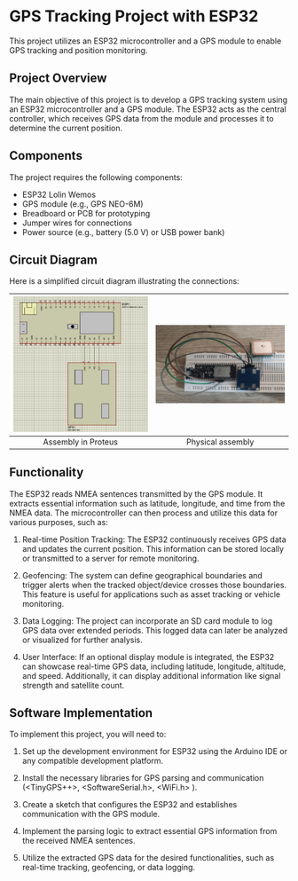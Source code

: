 
# GPS Tracking Project with ESP32

This project utilizes an ESP32 microcontroller and a GPS module to enable GPS tracking and position monitoring.

## Project Overview

The main objective of this project is to develop a GPS tracking system using an ESP32 microcontroller and a GPS module. The ESP32 acts as the central controller, which receives GPS data from the module and processes it to determine the current position.

## Components

The project requires the following components:

- ESP32 Lolin Wemos
- GPS module (e.g., GPS NEO-6M)
- Breadboard or PCB for prototyping
- Jumper wires for connections
- Power source (e.g., battery (5.0 V) or USB power bank)


## Circuit Diagram

Here is a simplified circuit diagram illustrating the connections:

| ![Montaje en digital](/Images/des.png "Montaje en digital") | ![Montaje fisico](/Images/Montaje_fisico.png "MOntaje fisico") |
|:---:|:---:|
| Assembly in Proteus | Physical assembly |



## Functionality

The ESP32 reads NMEA sentences transmitted by the GPS module. It extracts essential information such as latitude, longitude, and time from the NMEA data. The microcontroller can then process and utilize this data for various purposes, such as:

1. Real-time Position Tracking: The ESP32 continuously receives GPS data and updates the current position. This information can be stored locally or transmitted to a server for remote monitoring.

2. Geofencing: The system can define geographical boundaries and trigger alerts when the tracked object/device crosses those boundaries. This feature is useful for applications such as asset tracking or vehicle monitoring.

3. Data Logging: The project can incorporate an SD card module to log GPS data over extended periods. This logged data can later be analyzed or visualized for further analysis.

4. User Interface: If an optional display module is integrated, the ESP32 can showcase real-time GPS data, including latitude, longitude, altitude, and speed. Additionally, it can display additional information like signal strength and satellite count.

## Software Implementation

To implement this project, you will need to:

1. Set up the development environment for ESP32 using the Arduino IDE or any compatible development platform.

2. Install the necessary libraries for GPS parsing and communication (<TinyGPS++>, <SoftwareSerial.h>, <WiFi.h> ).

3. Create a sketch that configures the ESP32 and establishes communication with the GPS module.

4. Implement the parsing logic to extract essential GPS information from the received NMEA sentences.

5. Utilize the extracted GPS data for the desired functionalities, such as real-time tracking, geofencing, or data logging.

